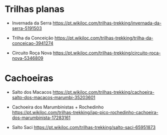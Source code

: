 # Trilhas planas
* Invernada da Serra
https://pt.wikiloc.com/trilhas-trekking/invernada-da-serra-5191503

* Trilha da Conceição
https://pt.wikiloc.com/trilhas-trekking/trilha-da-conceicao-3941274

* Circuito Roça Nova
https://pt.wikiloc.com/trilhas-trekking/circuito-roca-nova-5346809

# Cachoeiras
* Salto dos Macacos
https://pt.wikiloc.com/trilhas-trekking/cachoeira-salto-dos-macacos-marumbi-35203601

* Cachoeira dos Marumbinistas + Rochedinho
https://pt.wikiloc.com/trilhas-trekking/iap-pico-rochedinho-cachoeira-dos-marumbinista-17283161 

* Salto Saci
https://pt.wikiloc.com/trilhas-trekking/salto-saci-65951873
